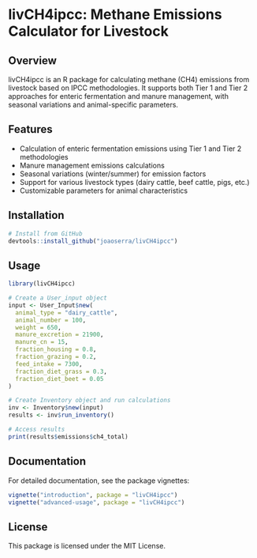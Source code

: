 # livCH4ipcc: Methane Emissions Calculator for Livestock

## Overview

livCH4ipcc is an R package for calculating methane (CH4) emissions from livestock based on IPCC methodologies. It supports both Tier 1 and Tier 2 approaches for enteric fermentation and manure management, with seasonal variations and animal-specific parameters.

## Features

- Calculation of enteric fermentation emissions using Tier 1 and Tier 2 methodologies
- Manure management emissions calculations
- Seasonal variations (winter/summer) for emission factors
- Support for various livestock types (dairy cattle, beef cattle, pigs, etc.)
- Customizable parameters for animal characteristics

## Installation

```r
# Install from GitHub
devtools::install_github("joaoserra/livCH4ipcc")
```

## Usage

```r
library(livCH4ipcc)

# Create a User_input object
input <- User_Input$new(
  animal_type = "dairy_cattle",
  animal_number = 100,
  weight = 650,
  manure_excretion = 21900,
  manure_cn = 15,
  fraction_housing = 0.8,
  fraction_grazing = 0.2,
  feed_intake = 7300,
  fraction_diet_grass = 0.3,
  fraction_diet_beet = 0.05
)

# Create Inventory object and run calculations
inv <- Inventory$new(input)
results <- inv$run_inventory()

# Access results
print(results$emissions$ch4_total)
```

## Documentation

For detailed documentation, see the package vignettes:

```r
vignette("introduction", package = "livCH4ipcc")
vignette("advanced-usage", package = "livCH4ipcc")
```

## License

This package is licensed under the MIT License.

